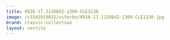 ```yaml
---
title: 9916-17.1135B42-1309-CLE1138
image: /v1543919832/viterbo/9916-17.1135B42-1309-CLE1138.jpg
brand: classic-collection
layout: vestito
---
```

